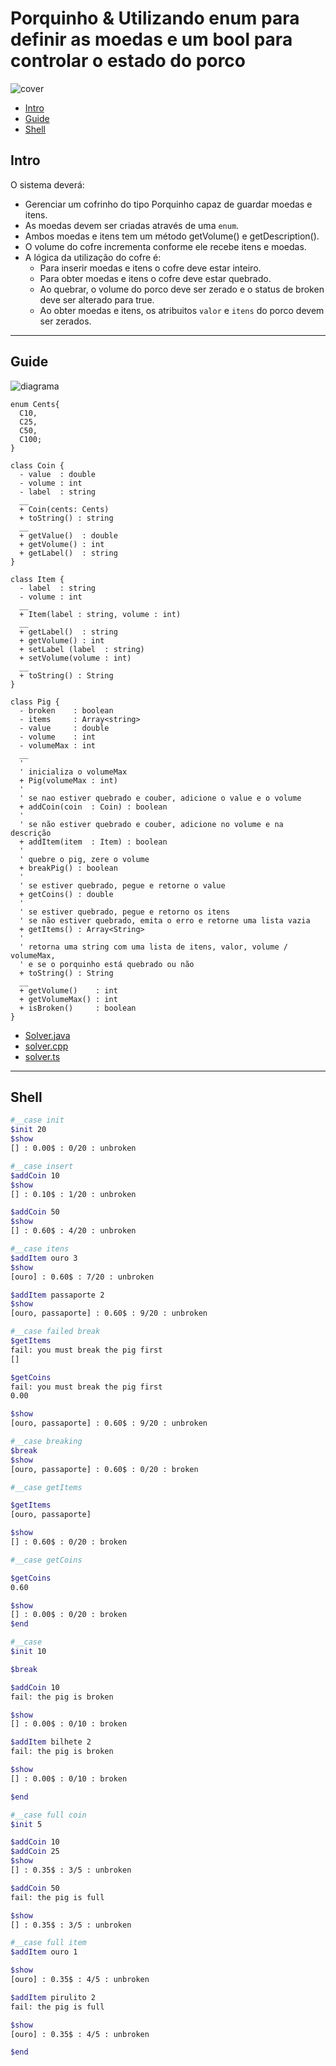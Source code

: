 # Porquinho & Utilizando enum para definir as moedas e um bool para controlar o estado do porco

![cover](cover.jpg)

[](toc)

- [Intro](#intro)
- [Guide](#guide)
- [Shell](#shell)
[](toc)

## Intro
O sistema deverá:

- Gerenciar um cofrinho do tipo Porquinho capaz de guardar moedas e itens.
- As moedas devem ser criadas através de uma `enum`.
- Ambos moedas e itens tem um método getVolume() e getDescription().
- O volume do cofre incrementa conforme ele recebe itens e moedas.
- A lógica da utilização do cofre é:
    - Para inserir moedas e itens o cofre deve estar inteiro.
    - Para obter moedas e itens o cofre deve estar quebrado.
    - Ao quebrar, o volume do porco deve ser zerado e o status de broken deve ser alterado para true.
    - Ao obter moedas e itens, os atribuitos `valor` e `itens` do porco devem ser zerados.

***

## Guide
![diagrama](diagrama.png)

[](load)[](diagrama.puml)[](plantuml:fenced:filter)

```plantuml
enum Cents{
  C10, 
  C25,
  C50,
  C100;
}

class Coin {
  - value  : double
  - volume : int
  - label  : string
  __
  + Coin(cents: Cents)
  + toString() : string
  __
  + getValue()  : double
  + getVolume() : int
  + getLabel()  : string
}

class Item {
  - label  : string
  - volume : int
  __
  + Item(label : string, volume : int)
  __
  + getLabel()  : string
  + getVolume() : int
  + setLabel (label  : string)
  + setVolume(volume : int)
  __
  + toString() : String
}

class Pig {
  - broken    : boolean
  - items     : Array<string>
  - value     : double
  - volume    : int
  - volumeMax : int
  __
  '
  ' inicializa o volumeMax
  + Pig(volumeMax : int)
  '
  ' se nao estiver quebrado e couber, adicione o value e o volume
  + addCoin(coin  : Coin) : boolean
  '
  ' se não estiver quebrado e couber, adicione no volume e na descrição
  + addItem(item  : Item) : boolean
  '
  ' quebre o pig, zere o volume
  + breakPig() : boolean
  '
  ' se estiver quebrado, pegue e retorne o value
  + getCoins() : double
  '
  ' se estiver quebrado, pegue e retorno os itens
  ' se não estiver quebrado, emita o erro e retorne uma lista vazia
  + getItems() : Array<String>
  '
  ' retorna uma string com uma lista de itens, valor, volume / volumeMax, 
  ' e se o porquinho está quebrado ou não
  + toString() : String
  __
  + getVolume()    : int
  + getVolumeMax() : int
  + isBroken()     : boolean
}
```

[](load)

- [Solver.java](.cache/draft.java)
- [solver.cpp ](.cache/draft.cpp)
- [solver.ts  ](.cache/draft.ts)

***

## Shell

```sh
#__case init
$init 20
$show
[] : 0.00$ : 0/20 : unbroken

#__case insert
$addCoin 10
$show
[] : 0.10$ : 1/20 : unbroken

$addCoin 50
$show
[] : 0.60$ : 4/20 : unbroken

#__case itens
$addItem ouro 3
$show
[ouro] : 0.60$ : 7/20 : unbroken

$addItem passaporte 2
$show
[ouro, passaporte] : 0.60$ : 9/20 : unbroken

#__case failed break
$getItems
fail: you must break the pig first
[]

$getCoins
fail: you must break the pig first
0.00

$show
[ouro, passaporte] : 0.60$ : 9/20 : unbroken

#__case breaking
$break
$show
[ouro, passaporte] : 0.60$ : 0/20 : broken

#__case getItems

$getItems
[ouro, passaporte]

$show
[] : 0.60$ : 0/20 : broken

#__case getCoins

$getCoins
0.60

$show
[] : 0.00$ : 0/20 : broken
$end
```

```sh
#__case
$init 10

$break

$addCoin 10
fail: the pig is broken

$show
[] : 0.00$ : 0/10 : broken

$addItem bilhete 2
fail: the pig is broken

$show
[] : 0.00$ : 0/10 : broken

$end
```

```sh
#__case full coin
$init 5

$addCoin 10
$addCoin 25
$show
[] : 0.35$ : 3/5 : unbroken

$addCoin 50
fail: the pig is full

$show
[] : 0.35$ : 3/5 : unbroken

#__case full item
$addItem ouro 1

$show
[ouro] : 0.35$ : 4/5 : unbroken

$addItem pirulito 2
fail: the pig is full

$show
[ouro] : 0.35$ : 4/5 : unbroken

$end
```

